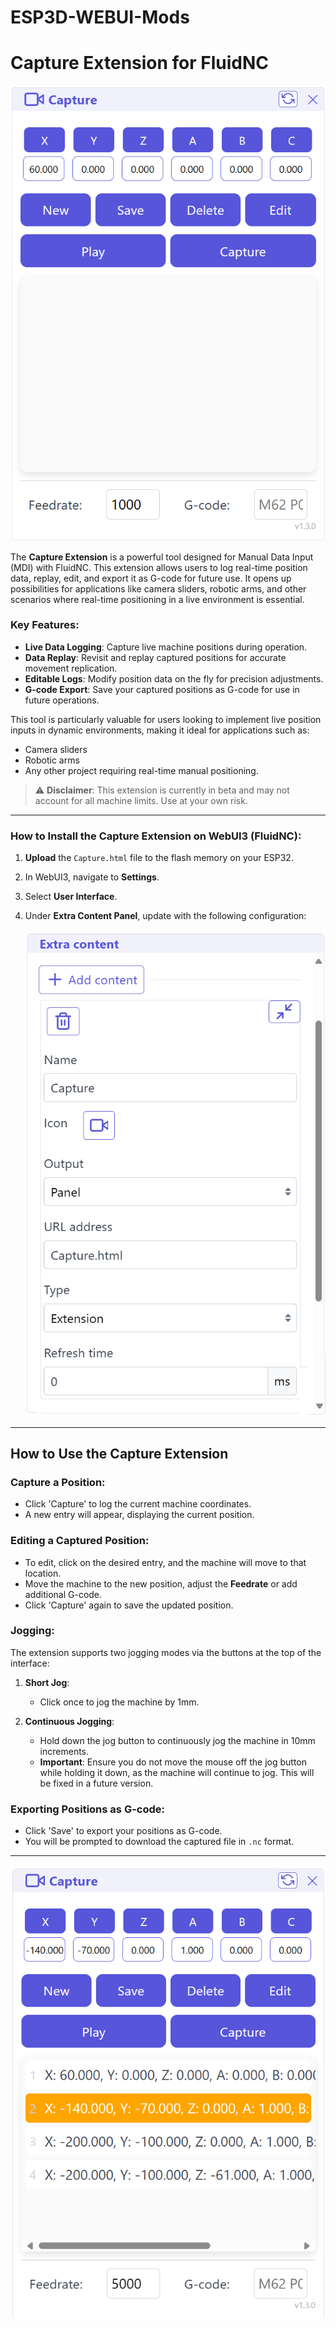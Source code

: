 # ESP3D-WEBUI-Mods
# Capture Extension for FluidNC

![Capture Extension](https://github.com/NEWTech-Creative/ESP3D-WEBUI-Mods/blob/main/capture%20Extension.png)

The **Capture Extension** is a powerful tool designed for Manual Data Input (MDI) with FluidNC. This extension allows users to log real-time position data, replay, edit, and export it as G-code for future use. It opens up possibilities for applications like camera sliders, robotic arms, and other scenarios where real-time positioning in a live environment is essential.

### Key Features:
- **Live Data Logging**: Capture live machine positions during operation.
- **Data Replay**: Revisit and replay captured positions for accurate movement replication.
- **Editable Logs**: Modify position data on the fly for precision adjustments.
- **G-code Export**: Save your captured positions as G-code for use in future operations.

This tool is particularly valuable for users looking to implement live position inputs in dynamic environments, making it ideal for applications such as:
- Camera sliders
- Robotic arms
- Any other project requiring real-time manual positioning.

> ⚠️ **Disclaimer**: This extension is currently in beta and may not account for all machine limits. Use at your own risk.

---

### How to Install the Capture Extension on WebUI3 (FluidNC):

1. **Upload** the `Capture.html` file to the flash memory on your ESP32.
2. In WebUI3, navigate to **Settings**.
3. Select **User Interface**.
4. Under **Extra Content Panel**, update with the following configuration:

   ![Capture Setup](https://github.com/NEWTech-Creative/ESP3D-WEBUI-Mods/blob/main/capture%20setup.png)

---

## How to Use the Capture Extension

### Capture a Position:
- Click 'Capture' to log the current machine coordinates.
- A new entry will appear, displaying the current position.

### Editing a Captured Position:
- To edit, click on the desired entry, and the machine will move to that location.
- Move the machine to the new position, adjust the **Feedrate** or add additional G-code.
- Click 'Capture' again to save the updated position.

### Jogging:
The extension supports two jogging modes via the buttons at the top of the interface:

1. **Short Jog**:
   - Click once to jog the machine by 1mm.

2. **Continuous Jogging**:
   - Hold down the jog button to continuously jog the machine in 10mm increments.
   - **Important**: Ensure you do not move the mouse off the jog button while holding it down, as the machine will continue to jog. This will be fixed in a future version.

### Exporting Positions as G-code:
- Click 'Save' to export your positions as G-code.
- You will be prompted to download the captured file in `.nc` format.

---

![Capture Extension UI Edit](https://github.com/NEWTech-Creative/ESP3D-WEBUI-Mods/blob/main/capture%20edit.png)
